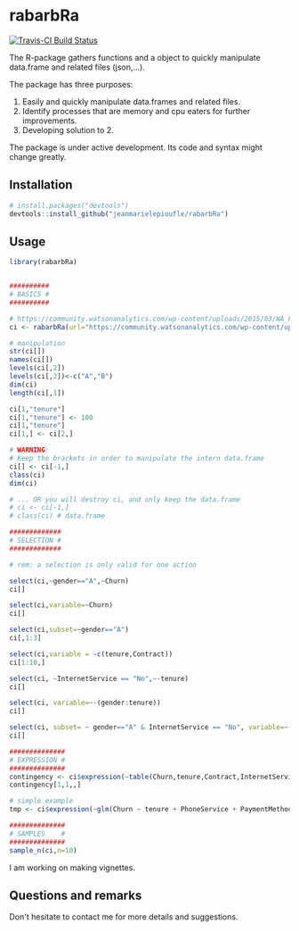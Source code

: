 # rabarbRa

[![Travis-CI Build Status](https://travis-ci.org/jeanmarielepioufle/rabarbRa.svg?branch=master)](https://travis-ci.org/jeanmarielepioufle/rabarbRa)

The R-package gathers functions and a object to quickly manipulate data.frame and related files (json,...).

The package has three purposes:
1. Easily and quickly manipulate data.frames and related files.
2. Identify processes that are memory and cpu eaters for further improvements.
3. Developing solution to 2.

The package is under active development. Its code and syntax might change greatly.

## Installation

```R
# install.packages("devtools")
devtools::install_github("jeanmarielepioufle/rabarbRa")
```

## Usage

```R
library(rabarbRa)


##########
# BASICS #
##########

# https://community.watsonanalytics.com/wp-content/uploads/2015/03/WA_Fn-UseC_-Telco-Customer-Churn.csv
ci <- rabarbRa(url="https://community.watsonanalytics.com/wp-content/uploads/2015/03/WA_Fn-UseC_-Telco-Customer-Churn.csv")

# manipulation
str(ci[])
names(ci[])
levels(ci[,2])
levels(ci[,2])<-c("A","B")
dim(ci)
length(ci[,1])

ci[1,"tenure"]
ci[1,"tenure"] <- 100
ci[1,"tenure"]
ci[1,] <- ci[2,]

# WARNING:
# Keep the brackets in order to manipulate the intern data.frame
ci[] <- ci[-1,]
class(ci)
dim(ci)

# ... OR you will destroy ci, and only keep the data.frame
# ci <- ci[-1,]
# class(ci) # data.frame

#############
# SELECTION #
#############

# rem: a selection is only valid for one action

select(ci,~gender=="A",~Churn)
ci[]

select(ci,variable=~Churn)
ci[]

select(ci,subset=~gender=="A")
ci[,1:3]

select(ci,variable = ~c(tenure,Contract))
ci[1:10,]

select(ci, ~InternetService == "No",~-tenure)
ci[]

select(ci, variable=~-(gender:tenure))
ci[]

select(ci, subset= ~ gender=="A" & InternetService == "No", variable=~-(gender:tenure))
ci[]

##############
# EXPRESSION #
##############
contingency <- ci$expression(~table(Churn,tenure,Contract,InternetService))
contingency[1,1,,]

# simple example
tmp <- ci$expression(~glm(Churn ~ tenure + PhoneService + PaymentMethod + MonthlyCharges + TotalCharges,family=binomial(link="logit")))

##############
# SAMPLES    #
##############
sample_n(ci,n=10)

```
I am working on making vignettes.

## Questions and remarks
Don't hesitate to contact me for more details and suggestions.
